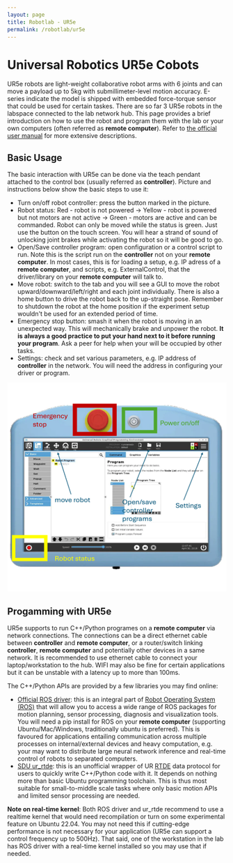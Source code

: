 ```yaml
---
layout: page
title: Robotlab - UR5e
permalink: /robotlab/ur5e
---
```


# Universal Robotics UR5e Cobots
UR5e robots are light-weight collaborative robot arms with 6 joints and can move a payload up to 5kg with submillimeter-level motion accuracy. E-series indicate the model is shipped with embedded force-torque sensor that could be used for certain taskes. There are so far 3 UR5e robots in the labspace connected to the lab network hub. This page provides a brief introduction on how to use the robot and program them with the lab or your own computers (often referred as __remote computer__). Refer to [the official user manual](https://www.universal-robots.com/download/manuals-e-seriesur20ur30/user/ur5e/59/user-manual-ur5e-e-series-sw-59-english-international-en/) for more extensive descriptions.

## Basic Usage
The basic interaction with UR5e can be done via the teach pendant attached to the control box (usually referred as __controller__). Picture and instructions below show the basic steps to use it:

* Turn on/off robot controller: press the button marked in the picture.
* Robot status: Red - robot is not powered -> Yellow - robot is powered but not motors are not active -> Green - motors are active and can be commanded. Robot can only be moved while the status is green. Just use the button on the touch screen. You will hear a strand of sound of unlocking joint brakes while activating the robot so it will be good to go.
* Open/Save controller program: open configuration or a control script to run. Note this is the script run on the __controller__ not on your __remote computer__. In most cases, this is for loading a setup, e.g. IP adress of a __remote computer__, and scripts, e.g. ExternalControl, that the driver/library on your __remote computer__ will talk to.
* Move robot: switch to the tab and you will see a GUI to move the robot upward/downward/left/right and each joint individually. There is also a home button to drive the robot back to the up-straight pose. Remember to shutdown the robot at the home position if the experiment setup wouldn't be used for an extended period of time. 
* Emergency stop button: smash it when the robot is moving in an unexpected way. This will mechanically brake and unpower the robot. __It is always a good practice to put your hand next to it before running your program__. Ask a peer for help when your will be occupied by other tasks.
* Settings: check and set various parameters, e.g. IP address of __controller__ in the network. You will need the address in configuring your driver or program. 

<div>
<img src="./_data/ur5eTeachPendant.png" width="640" height="480"/>
</div>

## Progamming with UR5e 
UR5e supports to run C++/Python programes on a __remote computer__ via network connections. The connections can be a direct ethernet cable between __controller__ and __remote computer__, or a router/switch linking __controller__, __remote computer__ and potentially other devices in a same network. It is recommended to use ethernet cable to connect your laptop/workstation to the hub. WIFI may also be fine for certain applications but it can be unstable with a latency up to more than 100ms.

The C++/Python APIs are provided by a few libraries you may find online:

* [Official ROS driver](https://github.com/UniversalRobots/Universal_Robots_ROS_Driver): this is an integral part of [Robot Operating System (ROS)](https://www.ros.org) that will allow you to access a wide range of ROS packages for motion planning, sensor processing, diagnosis and visualization tools. You will need a pip install for ROS on your __remote computer__ (supporting Ubuntu/Mac/Windows, traditionally ubuntu is preferred). This is favoured for applications entailing communication across multiple processes on internal/external devices and heavy computation, e.g. your may want to distribute large neural network inference and real-time control of robots to separated computers.   
* [SDU ur_rtde](https://gitlab.com/sdurobotics/ur_rtde): this is an unofficial wrapper of UR [RTDE](https://www.universal-robots.com/articles/ur/interface-communication/real-time-data-exchange-rtde-guide/) data protocol for users to quickly write C++/Python code with it. It depends on nothing more than basic Ubuntu programming toolchain. This is thus most suitable for small-to-middle scale tasks where only basic motion APIs and limited sensor processing are needed.

__Note on real-time kernel__: Both ROS driver and ur_rtde recommend to use a realtime kernel that would need recompilation or turn on some experimental feature on Ubuntu 22.04. You may not need this if cutting-edge performance is not necessary for your application (UR5e can support a control frequency up to 500Hz). That said, one of the workstation in the lab has ROS driver with a real-time kernel installed so you may use that if needed.  
